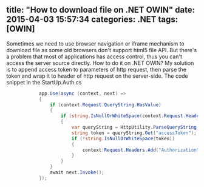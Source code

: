 title: "How to download file on .NET OWIN"
date: 2015-04-03 15:57:34
categories: .NET
tags: [OWIN]
---
Sometimes we need to use browser navigation or iframe mechanism to download file as some old browsers don't support html5 file API. But there's a problem that most of applications has access control, thus you can't access the server source directly. How to do it on .NET OWIN? My solution is to append access token to parameters of http request, then parse the token and wrap it to header of http request on the server-side.
The code snippet in the StartUp.Auth.cs
```cs
            app.Use(async (context, next) =>
            {
                if (context.Request.QueryString.HasValue)
                {
                    if (string.IsNullOrWhiteSpace(context.Request.Headers.Get("Authorization")))
                    {
                        var queryString = HttpUtility.ParseQueryString(context.Request.QueryString.Value);
                        string token = queryString.Get("accessToken");
                        if (!string.IsNullOrWhiteSpace(token))
                        {
                            context.Request.Headers.Add("Authorization", new[] { string.Format("Bearer {0}", token) });
                        }
                    }
                }
                await next.Invoke();
            });

```